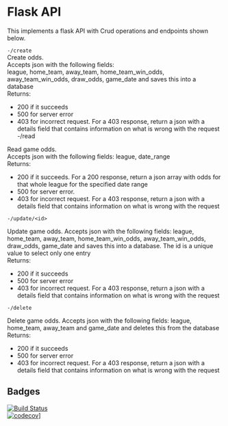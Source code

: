 # Flask API 

This implements a flask API with Crud operations and endpoints shown below.  
  
`-/create`  
Create odds.   
Accepts json with the following fields:   
league, home_team, away_team, home_team_win_odds, away_team_win_odds, draw_odds, game_date and saves this into a database  
Returns:   
- 200 if it succeeds
- 500 for server error
- 403 for incorrect request. For a 403 response, return a json with a details field that contains information on what is wrong with the request
-/read

Read game odds.   
Accepts json with the following fields: 
league, date_range  
Returns: 
- 200 if it succeeds. For a 200 response, return a json array with odds for that whole league for the specified date range
- 500 for server error.
- 403 for incorrect request. For a 403 response, return a json with a details field that contains information on what is wrong with the request

`-/update/<id>` 

Update game odds.
Accepts json with the following fields: 
league, home_team, away_team, home_team_win_odds, away_team_win_odds, draw_odds, game_date and saves this into a database. The id is a unique value to select only one entry  
Returns:
- 200 if it succeeds
- 500 for server error
- 403 for incorrect request. For a 403 response, return a json with a details field that contains information on what is wrong with the request

`-/delete`

Delete game odds.
Accepts json with the following fields: 
league, home_team, away_team and game_date and deletes this from the database  
Returns: 
- 200 if it succeeds
- 500 for server error
- 403 for incorrect request. For a 403 response, return a json with a details field that contains information on what is wrong with the request  
## Badges
[![Build Status](https://travis-ci.com/ashirafumiiro/Flask-API.svg?branch=master)](https://travis-ci.com/ashirafumiiro/Flask-API)  
[![codecov](https://codecov.io/gh/ashirafumiiro/Flask-API/branch/master/graph/badge.svg)](https://codecov.io/gh/ashirafumiiro/Flask-API)]

